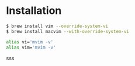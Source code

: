 # Installation

```bash
$ brew install vim --override-system-vi
$ brew install macvim --with-override-system-vi
```

```sh
alias vi='mvim -v'
alias vim='mvim -v'
```

sss
